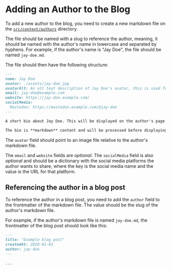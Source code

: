 # Adding an Author to the Blog

To add a new author to the blog, you need to create a new markdown file on the [`src/content/authors`](../authors/) directory.

The file should be named with a slug to reference the author, meaning, it should be named with the author's name in lowercase and separated by hyphens. For example, if the author's name is "Jay Doe", the file should be named `jay-doe.md`.

The file should then have the following structure:

```markdown
---
name: Jay Doe
avatar: ./assets/jay-doe.jpg
avatarAlt: An alt text description of Jay Doe's avatar, this is used for accessibility purposes.
email: jay-doe@example.com
website: https://jay-doe.example.com/
socialMedia:
  Mastodon: https://mastodon.example.com/@jay-doe
---

A short bio about Jay Doe. This will be displayed on the author's page and on the footer for blog posts authored by them.

The bio is **markdown** content and will be processed before displaying.
```

The `avatar` field should point to an image file relative to the author's markdown file.

The `email` and `website` fields are _optional_. The `socialMedia` field is also _optional_ and should be a dictionary with the social media platforms the author wants to share, where the key is the social media name and the value is the URL for that platform.

## Referencing the author in a blog post

To reference the author in a blog post, you need to add the `author` field to the frontmatter of the markdown file. The value should be the slug of the author's markdown file.

For example, if the author's markdown file is named `jay-doe.md`, the frontmatter of the blog post should look like this:

```markdown
---
title: "Example blog post"
createdAt: 2020-01-01
author: jay-doe
---

...
```
